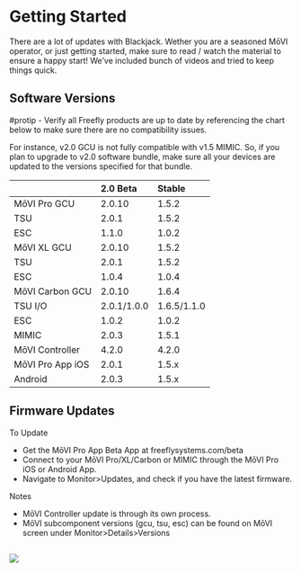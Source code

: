 # Getting Started

There are a lot of updates with Blackjack. Wether you are a seasoned MōVI operator, or just getting started, make sure to read / watch the material to ensure a happy start! We’ve included bunch of videos and tried to keep things quick.

## Software Versions

\#protip​ - ​Verify all Freefly products are up to date by referencing the chart below to make sure there are no compatibility issues.

For instance, v2.0 GCU is not fully compatible with v1.5 MIMIC. So, if you plan to upgrade to v2.0 software bundle, make sure all your devices are updated to the versions specified for that bundle.

|  | 2.0 Beta | Stable |
| :--- | :--- | :--- |
| MōVI Pro    GCU | 2.0.10 | 1.5.2 |
|                      TSU | 2.0.1 | 1.5.2 |
|                      ESC | 1.1.0 | 1.0.2 |
| MōVI XL     GCU | 2.0.10 | 1.5.2 |
|                     TSU | 2.0.1 | 1.5.2 |
|                     ESC | 1.0.4 | 1.0.4 |
| MōVI Carbon GCU   | 2.0.10 | 1.6.4 |
|                     TSU I/O | 2.0.1/1.0.0 | 1.6.5/1.1.0 |
|                     ESC | 1.0.2 | 1.0.2 |
| MIMIC | 2.0.3 | 1.5.1 |
| MōVI Controller | 4.2.0 | 4.2.0 |
| MōVI Pro App   iOS | 2.0.1 | 1.5.x |
|                     Android | 2.0.3 | 1.5.x |

## Firmware Updates

To Update 

* Get the MōVI Pro App Beta App at freeflysystems.com/beta
* Connect to your MōVI Pro/XL/Carbon or MIMIC through the MōVI Pro iOS or Android App.
* Navigate to Monitor&gt;Updates, and check if you have the latest firmware.

 Notes

* MōVI Controller update is through ​its own process.​ 
* MōVI subcomponent versions \(gcu, tsu, esc\) can be found on MōVI screen under Monitor&gt;Details&gt;Versions

## 

![](blob:https://app.gitbook.com/21a3ec5a-5ccf-46af-8114-540f535c8d16)

